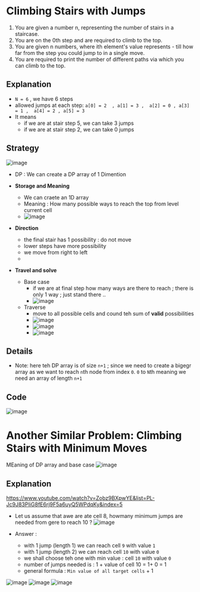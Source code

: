 # Climbing Stairs with Jumps

1. You are given a number n, representing the number of stairs in a staircase.
2. You are on the 0th step and are required to climb to the top.
3. You are given n numbers, where ith element's value represents - till how far from the step  you could jump to in a single move.  
4. You are required to print the number of different paths via which you can climb to the top.

## Explanation
 - `N = 6` , we have 6 steps 
 - allowed jumps at each step: `a[0] = 2  , a[1] = 3 ,  a[2] = 0 , a[3] = 1 ,  a[4] = 2 , a[5] = 3`
 - It means 
    - if we are at stair step 5, we can take 3 jumps 
    -  if we are at stair step 2, we can take 0 jumps 

## Strategy 
![image](https://user-images.githubusercontent.com/8110582/171417042-5c23868b-c583-4b43-a44d-03b0f8253236.png)

- DP : We can create a DP array of 1 Dimention 
- **Storage and Meaning**
   - We can craete an 1D array 
   - Meaning : How many possible ways to reach the top from level current cell 
   - ![image](https://user-images.githubusercontent.com/8110582/171433431-801f21a5-4b1c-443f-bb30-be3288ab8df5.png)
 
- **Direction**
  - the final stair has 1 possibility : do not move 
  - lower steps have more possibility 
  - we move from right to left 
  - 
- **Travel and solve**
   - Base case 
     - if we are at final step how many ways are there to reach ; there is only 1 way ; just stand there ..
     - ![image](https://user-images.githubusercontent.com/8110582/171433837-50dd2cbb-9910-4b63-877c-64965d0f8f94.png)
   - Traverse 
     - move to all possible cells and cound teh sum of **valid** possibilities 
     -  ![image](https://user-images.githubusercontent.com/8110582/171434438-900b8800-1704-4d35-a80b-899c244f34be.png)
     -  ![image](https://user-images.githubusercontent.com/8110582/171434524-b51aafcf-270f-448d-879d-120af848f6df.png)
     -  ![image](https://user-images.githubusercontent.com/8110582/171434615-80e58a70-0dbb-4440-81ec-33f6ec76cfe4.png)


## Details
- Note:  here teh DP array is of size `n+1` ; since we need to create a bigegr array as we want to reach `n`th node from index `0`. `0` to `N`th meaning we need an array of length `n+1`

## Code
![image](https://user-images.githubusercontent.com/8110582/171434799-208f2240-adf2-4488-975c-5db511bafdd7.png)

# Another Similar Problem: Climbing Stairs with Minimum Moves 

MEaning of DP array and base case 
![image](https://user-images.githubusercontent.com/8110582/171442042-d99c5f89-4a98-40e1-81ac-458e43bbf0c9.png)

## Explanation 
https://www.youtube.com/watch?v=Zobz9BXpwYE&list=PL-Jc9J83PIiG8fE6rj9F5a6uyQ5WPdqKy&index=5 

- Let us assume that awe are ate cell 8, howmany minimum jumps are needed from gere to reach 10 ?
![image](https://user-images.githubusercontent.com/8110582/171442405-85779641-b599-4f42-a04b-ab4c5c20563f.png)

- Answer :
  - with 1 jump (length 1) we can reach cell `9` with value `1`
  - with 1 jump (length 2) we can reach cell `10` with value `0`  
  - we shall choose teh one with min value : cell `10` with value `0`
  - number of jumps needed is : 1 + value of cell 10 = 1+ 0 = 1
  - general formula : `Min value of all target cells`  + 1   

![image](https://user-images.githubusercontent.com/8110582/171445305-a7b65edf-d774-4e81-9e6f-bfb60bd0245c.png)
![image](https://user-images.githubusercontent.com/8110582/171445399-f5a56f03-4800-4423-861e-ab1546c83aa9.png)
![image](https://user-images.githubusercontent.com/8110582/171445443-f5212937-4ed5-413c-a518-327596e019be.png)



